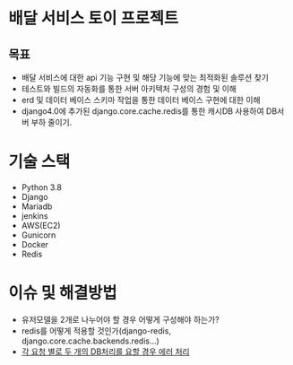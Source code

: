 # 배달 서비스 토이 프로젝트

## 목표
- 배달 서비스에 대한 api 기능 구현 및 해당 기능에 맞는 최적화된 솔루션 찾기
- 테스트와 빌드의 자동화를 통한 서버 아키텍처 구성의 경험 및 이해
- erd 및 데이터 베이스 스키마 작업을 통한 데이터 베이스 구현에 대한 이해
- django4.0에 추가된 django.core.cache.redis를 통한 캐시DB 사용하여 DB서버 부하 줄이기.

# 기술 스택
- Python 3.8
- Django
- Mariadb
- jenkins
- AWS(EC2)
- Gunicorn
- Docker
- Redis

# 이슈 및 해결방법
- 유저모델을 2개로 나누어야 할 경우 어떻게 구성해야 하는가?
- redis를 어떻게 적용할 것인가(django-redis, django.core.cache.backends.redis...)
- [각 요청 별로 두 개의 DB처리를 요할 경우 에러 처리](https://chljidn-django.tistory.com/4)

